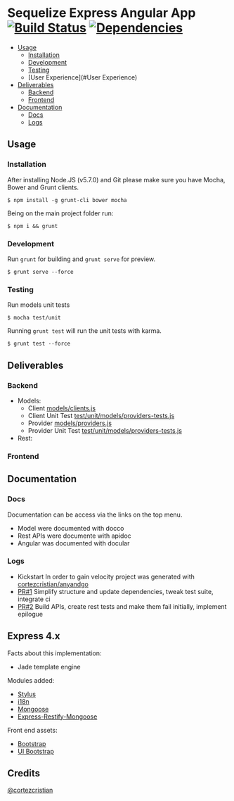 Sequelize Express Angular App [![Build Status](https://travis-ci.org/cortezcristian/app-rest-sequelize.svg?branch=master)](https://travis-ci.org/cortezcristian/app-rest-sequelize) [![Dependencies](https://david-dm.org/cortezcristian/app-rest-sequelize.svg)](https://david-dm.org/cortezcristian/app-rest-sequelize)
========


- [Usage](#usage)
	- [Installation](#installation)
	- [Development](#development)
	- [Testing](#testing)
	- [User Experience](#User Experience)
- [Deliverables](#deliverables)
  - [Backend](#backend)
  - [Frontend](#backend)
- [Documentation](#Documentation)
	- [Docs](#docs)
	- [Logs](#logs)

## Usage

### Installation

After installing Node.JS (v5.7.0) and Git please make sure you have Mocha, Bower and Grunt clients.

```
$ npm install -g grunt-cli bower mocha
```

Being on the main project folder run:

```
$ npm i && grunt
```

### Development

Run `grunt` for building and `grunt serve` for preview.

```
$ grunt serve --force
```

### Testing

Run models unit tests

```
$ mocha test/unit
```

Running `grunt test` will run the unit tests with karma.

```
$ grunt test --force
```

## Deliverables

### Backend

- Models:
  - Client [models/clients.js](./models/clients.js)
  - Client Unit Test [test/unit/models/providers-tests.js](./test/unit/models/providers-tests.js)
  - Provider [models/providers.js](./models/providers.js)
  - Provider Unit Test [test/unit/models/providers-tests.js](./test/unit/models/providers-tests.js)
- Rest:

### Frontend

## Documentation

### Docs

Documentation can be access via the links on the top menu.

- Model were documented with docco
- Rest APIs were documente with apidoc
- Angular was documented with docular

### Logs
- Kickstart
In order to gain velocity project was generated with [cortezcristian/anyandgo](http://anyandgo.io/)
- [PR#1](https://github.com/cortezcristian/app-rest-sequelize/pull/1)
Simplify structure and update dependencies, tweak test suite, integrate ci
- [PR#2](https://github.com/cortezcristian/app-rest-sequelize/pull/2)
Build APIs, create rest tests and make them fail initially, implement epilogue

## Express 4.x
Facts about this implementation:
- Jade template engine

Modules added:
+ [Stylus](http://learnboost.github.io/stylus/)
+ [i18n](https://github.com/mashpie/i18n-node)
+ [Mongoose](http://mongoosejs.com/)
+ [Express-Restify-Mongoose](https://github.com/florianholzapfel/express-restify-mongoose)

Front end assets:
+ [Bootstrap](http://angular-ui.github.io/bootstrap/)
+ [UI Bootstrap](http://angular-ui.github.io/bootstrap/)


## Credits
[@cortezcristian](https://twitter.com/cortezcristian)
